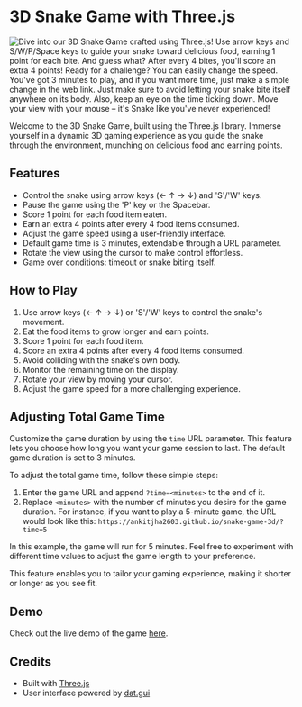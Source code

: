 # 3D Snake Game with Three.js

![Dive into our 3D Snake Game crafted using Three.js! Use arrow keys and S/W/P/Space keys to guide your snake toward delicious food, earning 1 point for each bite. And guess what? After every 4 bites, you'll score an extra 4 points! Ready for a challenge? You can easily change the speed. You've got 3 minutes to play, and if you want more time, just make a simple change in the web link. Just make sure to avoid letting your snake bite itself anywhere on its body. Also, keep an eye on the time ticking down. Move your view with your mouse – it's Snake like you've never experienced!](gif/intro.gif)

Welcome to the 3D Snake Game, built using the Three.js library. Immerse yourself in a dynamic 3D gaming experience as you guide the snake through the environment, munching on delicious food and earning points.

## Features

- Control the snake using arrow keys (← ↑ → ↓) and 'S'/'W' keys.
- Pause the game using the 'P' key or the Spacebar.
- Score 1 point for each food item eaten.
- Earn an extra 4 points after every 4 food items consumed.
- Adjust the game speed using a user-friendly interface.
- Default game time is 3 minutes, extendable through a URL parameter.
- Rotate the view using the cursor to make control effortless.
- Game over conditions: timeout or snake biting itself.

## How to Play

1. Use arrow keys (← ↑ → ↓) or 'S'/'W' keys to control the snake's movement.
2. Eat the food items to grow longer and earn points.
3. Score 1 point for each food item.
4. Score an extra 4 points after every 4 food items consumed.
5. Avoid colliding with the snake's own body.
6. Monitor the remaining time on the display.
7. Rotate your view by moving your cursor.
8. Adjust the game speed for a more challenging experience.

## Adjusting Total Game Time

Customize the game duration by using the `time` URL parameter. This feature lets you choose how long you want your game session to last. The default game duration is set to 3 minutes.

To adjust the total game time, follow these simple steps:

1. Enter the game URL and append `?time=<minutes>` to the end of it.
2. Replace `<minutes>` with the number of minutes you desire for the game duration. For instance, if you want to play a 5-minute game, the URL would look like this:
   `https://ankitjha2603.github.io/snake-game-3d/?time=5`

In this example, the game will run for 5 minutes. Feel free to experiment with different time values to adjust the game length to your preference.

This feature enables you to tailor your gaming experience, making it shorter or longer as you see fit.

## Demo

Check out the live demo of the game [here](https://ankitjha2603.github.io/snake-game-3d).

## Credits

- Built with [Three.js](https://threejs.org/)
- User interface powered by [dat.gui](https://github.com/dataarts/dat.gui)
